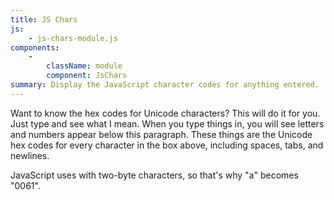 ```yaml
---
title: JS Chars
js:
    - js-chars-module.js
components:
    -
        className: module
        component: JsChars
summary: Display the JavaScript character codes for anything entered.
---
```


Want to know the hex codes for Unicode characters?  This will do it for you.  Just type and see what I mean.  When you type things in, you will see letters and numbers appear below this paragraph.  These things are the Unicode hex codes for every character in the box above, including spaces, tabs, and newlines.

JavaScript uses with two-byte characters, so that's why "a" becomes "0061".

<div class="module"></div>
